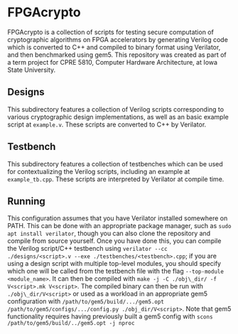 # FPGAcrypto
FPGAcrypto is a collection of scripts for testing secure computation of cryptographic algorithms on FPGA accelerators by generating Verilog code which is converted to C++ and compiled to binary format using Verilator, and then benchmarked using gem5. This repository was created as part of a term project for CPRE 5810, Computer Hardware Architecture, at Iowa State University.

## Designs
This subdirectory features a collection of Verilog scripts corresponding to various cryptographic design implementations, as well as an basic example script at `example.v`. These scripts are converted to C++ by Verilator.

## Testbench
This subdirectory features a collection of testbenches which can be used for contextualizing the Verilog scripts, including an example at `example_tb.cpp`. These scripts are interpreted by Verilator at compile time.


## Running
This configuration assumes that you have Verilator installed somewhere on PATH. This can be done with an appropriate package manager, such as `sudo apt install verilator`, though you can also clone the repository and compile from source yourself. Once you have done this, you can compile the Verilog script/C++ testbench using `verilator --cc ./designs/<script>.v --exe ./testbenches/<testbench>.cpp`; if you are using a design script with multiple top-level modules, you should specify which one will be called from the testbench file with the flag `--top-module <module_name>`. It can then be compiled with `make -j -C ./obj\_dir/ -f V<script>.mk V<script>`. The compiled binary can then be run with `./obj\_dir/V<script>` or used as a workload in an appropriate gem5 configuration with `/path/to/gem5/build/.../gem5.opt /path/to/gem5/configs/.../config.py ./obj_dir/V<script>`. Note that gem5 functionality requires having previously built a gem5 config with `scons /path/to/gem5/build/../gem5.opt -j nproc`
